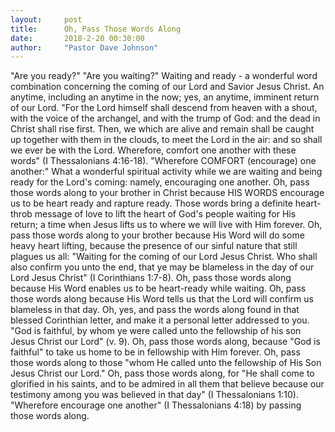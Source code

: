 ```yaml
---
layout:     post
title:      Oh, Pass Those Words Along
date:       2018-2-20 00:30:00
author:     "Pastor Dave Johnson"
---
```


"Are you ready?" "Are you waiting?" Waiting and ready - a wonderful word combination concerning the coming of our Lord and Savior Jesus Christ. An anytime, including an anytime in the now; yes, an anytime, imminent return of our Lord. "For the Lord himself shall descend from heaven with a shout, with the voice of the archangel, and with the trump of God: and the dead in Christ shall rise first. Then, we which are alive and remain shall be caught up together with them in the clouds, to meet the Lord in the air: and so shall we ever be with the Lord. Wherefore, comfort one another with these words" (I Thessalonians 4:16-18). "Wherefore COMFORT (encourage) one another:" What a wonderful spiritual activity while we are waiting and being ready for the Lord's coming: namely, encouraging one another. Oh, pass those words along to your brother in Christ because HIS WORDS encourage us to be heart ready and rapture ready. Those words bring a definite heart-throb message of love to lift the heart of God's people waiting for His return; a time when Jesus lifts us to where we will live with Him forever. Oh, pass those words along to your brother because His Word will do some heavy heart lifting, because the presence of our sinful nature that still plagues us all: "Waiting for the coming of our Lord Jesus Christ. Who shall also confirm you unto the end, that ye may be blameless in the day of our Lord Jesus Christ" (I Corinthians 1:7-8). Oh, pass those words along because His Word enables us to be heart-ready while waiting. Oh, pass those words along because His Word tells us that the Lord will confirm us blameless in that day. Oh, yes, and pass the words along found in that blessed Corinthian letter, and make it a personal letter addressed to you. "God is faithful, by whom ye were called unto the fellowship of his son Jesus Christ our Lord" (v. 9). Oh, pass those words along, because "God is faithful" to take us home to be in fellowship with Him forever. Oh, pass those words along to those "whom He called unto the fellowship of His Son Jesus Christ our Lord." Oh, pass those words along, for "He shall come to glorified in his saints, and to be admired in all them that believe because our testimony among you was believed in that day" (I Thessalonians 1:10). "Wherefore encourage one another" (I Thessalonians 4:18) by passing those words along.
